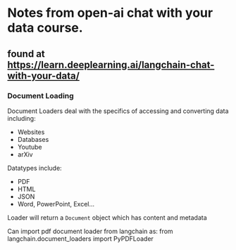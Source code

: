 # Notes from open-ai chat with your data course.
## found at https://learn.deeplearning.ai/langchain-chat-with-your-data/


### Document Loading 

Document Loaders deal with the specifics of accessing and converting data including:

* Websites
* Databases
* Youtube 
* arXiv

Datatypes include:
* PDF
* HTML
* JSON 
* Word, PowerPoint, Excel...

Loader will return a `Document` object which has content and metadata 

Can import pdf document loader from langchain as: 
from langchain.document_loaders import PyPDFLoader 



